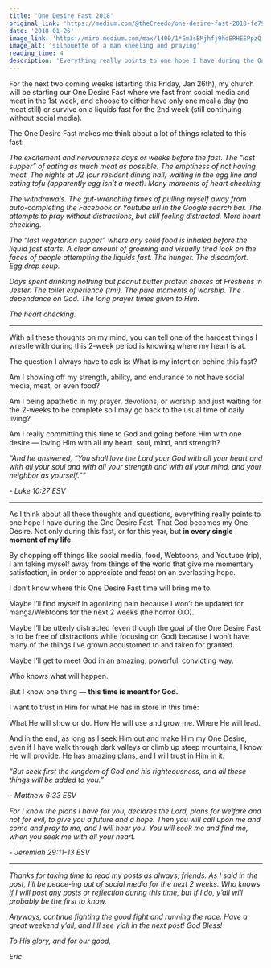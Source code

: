 ```yaml
---
title: 'One Desire Fast 2018'
original_link: 'https://medium.com/@theCreedo/one-desire-fast-2018-fe797f4cea57'
date: '2018-01-26'
image_link: 'https://miro.medium.com/max/1400/1*Em3sBMjhfj9hdERHEEPpzQ.png'
image_alt: 'silhouette of a man kneeling and praying'
reading_time: 4
description: 'Everything really points to one hope I have during the One Desire Fast...'
---
```

For the next two coming weeks (starting this Friday, Jan 26th), my church will be starting our One Desire Fast where we fast from social media and meat in the 1st week, and choose to either have only one meal a day (no meat still) or survive on a liquids fast for the 2nd week (still continuing without social media).

The One Desire Fast makes me think about a lot of things related to this fast:

_The excitement and nervousness days or weeks before the fast. The “last supper” of eating as much meat as possible. The emptiness of not having meat. The nights at J2 (our resident dining hall) waiting in the egg line and eating tofu (apparently egg isn’t a meat). Many moments of heart checking._

_The withdrawals. The gut-wrenching times of pulling myself away from auto-completing the Facebook or Youtube url in the Google search bar. The attempts to pray without distractions, but still feeling distracted. More heart checking._

_The “last vegetarian supper” where any solid food is inhaled before the liquid fast starts. A clear amount of groaning and visually tired look on the faces of people attempting the liquids fast. The hunger. The discomfort. Egg drop soup._

_Days spent drinking nothing but peanut butter protein shakes at Freshens in Jester. The toilet experience (tmi)._
_The pure moments of worship. The dependance on God. The long prayer times given to Him._

_The heart checking._

---

With all these thoughts on my mind, you can tell one of the hardest things I wrestle with during this 2-week period is knowing where my heart is at.

The question I always have to ask is: What is my intention behind this fast?

Am I showing off my strength, ability, and endurance to not have social media, meat, or even food?

Am I being apathetic in my prayer, devotions, or worship and just waiting for the 2-weeks to be complete so I may go back to the usual time of daily living?

Am I really committing this time to God and going before Him with one desire — loving Him with all my heart, soul, mind, and strength?

_“And he answered, “You shall love the Lord your God with all your heart and with all your soul and with all your strength and with all your mind, and your neighbor as yourself.””_

_- Luke 10:27 ESV_

---

As I think about all these thoughts and questions, everything really points to one hope I have during the One Desire Fast. That God becomes my One Desire. Not only during this fast, or for this year, but **in every single moment of my life.**

By chopping off things like social media, food, Webtoons, and Youtube (rip), I am taking myself away from things of the world that give me momentary satisfaction, in order to appreciate and feast on an everlasting hope.

I don’t know where this One Desire Fast time will bring me to.

Maybe I’ll find myself in agonizing pain because I won’t be updated for manga/Webtoons for the next 2 weeks (the horror O.O).

Maybe I’ll be utterly distracted (even though the goal of the One Desire Fast is to be free of distractions while focusing on God) because I won’t have many of the things I’ve grown accustomed to and taken for granted.

Maybe I’ll get to meet God in an amazing, powerful, convicting way.

Who knows what will happen.

But I know one thing — **this time is meant for God.**

I want to trust in Him for what He has in store in this time:

What He will show or do. How He will use and grow me. Where He will lead.

And in the end, as long as I seek Him out and make Him my One Desire, even if I have walk through dark valleys or climb up steep mountains, I know He will provide. He has amazing plans, and I will trust in Him in it.

_“But seek first the kingdom of God and his righteousness, and all these things will be added to you.”_

_- Matthew 6:33 ESV_

_For I know the plans I have for you, declares the Lord, plans for welfare and not for evil, to give you a future and a hope. Then you will call upon me and come and pray to me, and I will hear you. You will seek me and find me, when you seek me with all your heart._

_- Jeremiah 29:11-13 ESV_

---

_Thanks for taking time to read my posts as always, friends. As I said in the post, I’ll be peace-ing out of social media for the next 2 weeks. Who knows if I will post any posts or reflection during this time, but if I do, y’all will probably be the first to know._

_Anyways, continue fighting the good fight and running the race. Have a great weekend y’all, and I’ll see y’all in the next post! God Bless!_

_To His glory, and for our good,_

_Eric_